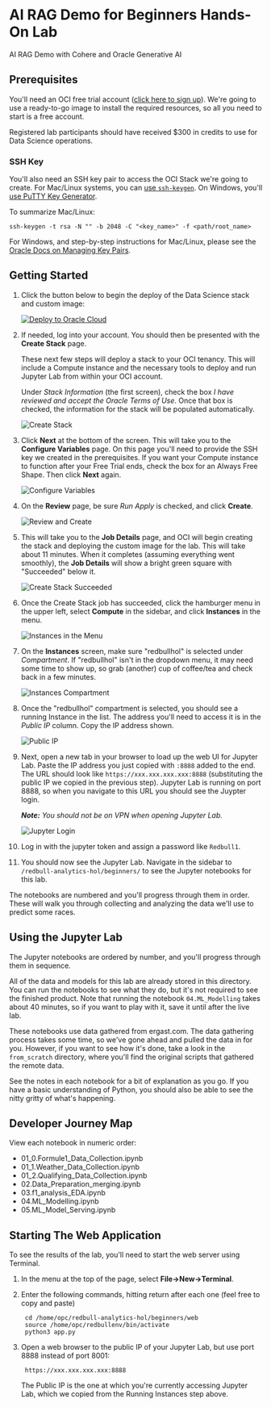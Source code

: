 # AI RAG Demo for Beginners Hands-On Lab

AI RAG Demo with Cohere and Oracle Generative AI 

## Prerequisites

You'll need an OCI free trial account (<a href="https://signup.cloud.oracle.com/?sourceType=_ref_coc-asset-opcSignIn&language=en_US" target="_blank" title="Sign up for free trial">click here to sign up</a>). We're going to use a ready-to-go image to install the required resources, so all you need to start is a free account.

Registered lab participants should have received $300 in credits to use for Data Science operations.

### SSH Key

You'll also need an SSH key pair to access the OCI Stack we're going to create. For Mac/Linux systems, you can [use `ssh-keygen`](https://docs.oracle.com/en-us/iaas/Content/Compute/Tasks/managingkeypairs.htm#ariaid-title4). On Windows, you'll [use PuTTY Key Generator](https://docs.oracle.com/en-us/iaas/Content/Compute/Tasks/managingkeypairs.htm#ariaid-title5). 

To summarize Mac/Linux:

    ssh-keygen -t rsa -N "" -b 2048 -C "<key_name>" -f <path/root_name> 

For Windows, and step-by-step instructions for Mac/Linux, please see the [Oracle Docs on Managing Key Pairs](https://docs.oracle.com/en-us/iaas/Content/Compute/Tasks/managingkeypairs.htm#Managing_Key_Pairs_on_Linux_Instances).

## Getting Started

1. Click the button below to begin the deploy of the Data Science stack and custom image:
    
    <a href="https://cloud.oracle.com/resourcemanager/stacks/create?region=home&zipUrl=https://github.com/oracle-devrel/redbull-analytics-hol/releases/latest/download/redbull-analytics-hol-latest.zip" target="_blank"><img src="https://oci-resourcemanager-plugin.plugins.oci.oraclecloud.com/latest/deploy-to-oracle-cloud.svg" alt="Deploy to Oracle Cloud"/></a>
2. If needed, log into your account. You should then be presented with the **Create Stack** page. 
    
    These next few steps will deploy a stack to your OCI tenancy. This will include a Compute instance and the necessary tools to deploy and run Jupyter Lab from within your OCI account.

    Under *Stack Information* (the first screen), check the box *I have reviewed and accept the Oracle Terms of Use*. Once that box is checked, the information for the stack will be populated automatically.
    
    ![Create Stack](./docs/red-bull-hol-1a-create-stack-information.jpg)
3. Click **Next** at the bottom of the screen. This will take you to the **Configure Variables** page. On this page you'll need to provide the SSH key we created in the prerequisites. If you want your Compute instance to function after your Free Trial ends, check the box for an Always Free Shape. Then click **Next** again.

    ![Configure Variables](./docs/red-bull-hol-configure-variables.jpg)
4. On the **Review** page, be sure *Run Apply* is checked, and click **Create**.

    ![Review and Create](./docs/red-bull-hol-1c-create-stack-review.jpg)
5. This will take you to the **Job Details** page, and OCI will begin creating the stack and deploying the custom image for the lab. This will take about 11 minutes. When it completes (assuming everything went smoothly), the **Job Details** will show a bright green square with "Succeeded" below it.
    
    ![Create Stack Succeeded](./docs/red-bull-hol-1d-create-stack-succeeded.jpg)
6. Once the Create Stack job has succeeded, click the hamburger menu in the upper left, select **Compute** in the sidebar, and click **Instances** in the menu.

    ![Instances in the Menu](./docs/red-bull-hol-2a-menu-instances.jpg)
7. On the **Instances** screen, make sure "redbullhol" is selected under *Compartment*. If "redbullhol" isn't in the dropdown menu, it may need some time to show up, so grab (another) cup of coffee/tea and check back in a few minutes.

    ![Instances Compartment](./docs/red-bull-hol-2c-instances-compartment.jpg)
8. Once the "redbullhol" compartment is selected, you should see a running Instance in the list. The address you'll need to access it is in the *Public IP* column. Copy the IP address shown.

    ![Public IP](./docs/red-bull-hol-2d-instances-public-ip.jpg)
9. Next, open a new tab in your browser to load up the web UI for Jupyter Lab. Paste the IP address you just copied with `:8888` added to the end. The URL should look like `https://xxx.xxx.xxx.xxx:8888` (substituting the public IP we copied in the previous step). Jupyter Lab is running on port 8888, so when you navigate to this URL you should see the Juypter login.

    _**Note:** You should not be on VPN when opening Jupyter Lab._

    ![Jupyter Login](./docs/red-bull-hol-3b-jupyter-login.jpg)
10. Log in with the jupyter token and assign a password like `Redbull1`.
11. You should now see the Jupyter Lab. Navigate in the sidebar to `/redbull-analytics-hol/beginners/` to see the Jupyter notebooks for this lab.

The notebooks are numbered and you'll progress through them in order. These will walk you through collecting and analyzing the data we'll use to predict some races.


## Using the Jupyter Lab

The Jupyter notebooks are ordered by number, and you'll progress through them in sequence. 

All of the data and models for this lab are already stored in this directory. You can run the notebooks to see what they do, but it's not required to see the finished product. Note that running the notebook `04.ML_Modelling` takes about 40 minutes, so if you want to play with it, save it until after the live lab.

These notebooks use data gathered from ergast.com. The data gathering process takes some time, so we've gone ahead and pulled the data in for you. However, if you want to see how it's done, take a look in the `from_scratch` directory, where you'll find the original scripts that gathered the remote data.

See the notes in each notebook for a bit of explanation as you go. If you have a basic understanding of Python, you should also be able to see the nitty gritty of what's happening.

## Developer Journey Map

View each notebook in numeric order:

- 01_0.Formule1_Data_Collection.ipynb
- 01_1.Weather_Data_Collection.ipynb
- 01_2.Qualifying_Data_Collection.ipynb
- 02.Data_Preparation_merging.ipynb
- 03.f1_analysis_EDA.ipynb
- 04.ML_Modelling.ipynb
- 05.ML_Model_Serving.ipynb

## Starting The Web Application

To see the results of the lab, you'll need to start the web server using Terminal.

1. In the menu at the top of the page, select **File->New->Terminal**.
2. Enter the following commands, hitting return after each one (feel free to copy and paste)

        cd /home/opc/redbull-analytics-hol/beginners/web
        source /home/opc/redbullenv/bin/activate
        python3 app.py
3. Open a web browser to the public IP of your Jupyter Lab, but use port 8888 instead of port 8001:

        https://xxx.xxx.xxx.xxx:8888

    The Public IP is the one at which you're currently accessing Jupyter Lab, which we copied from the Running Instances step above.
